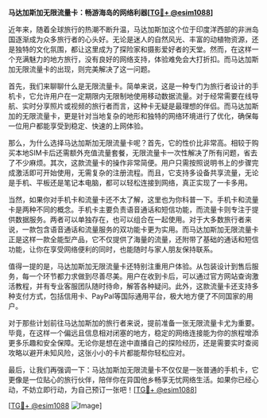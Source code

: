 **马达加斯加无限流量卡：畅游海岛的网络利器[[TG💪+ @esim1088](https://t.me/s/esim1088)]**

近年来，随着全球旅行的热潮不断升温，马达加斯加这个位于印度洋西部的非洲岛国逐渐成为众多旅行者的心头好。无论是迷人的自然风光、丰富的动植物资源，还是独特的文化氛围，都让这里成为了探险家和摄影爱好者的天堂。然而，在这样一个充满魅力的地方旅行，没有良好的网络支持，体验难免会大打折扣。而马达加斯加无限流量卡的出现，则完美解决了这一问题。

首先，我们来聊聊什么是无限流量卡。简单来说，这是一种专门为旅行者设计的手机卡，它允许用户在一定期限内无限制地使用移动数据流量。对于经常需要在线导航、实时分享照片或视频的旅行者而言，这种卡无疑是最理想的伴侣。而马达加斯加的无限流量卡，更是针对当地复杂的地形和独特的网络环境进行了优化，确保每一位用户都能享受到稳定、快速的上网体验。

那么，为什么选择马达加斯加无限流量卡呢？首先，它的性价比非常高。相较于购买本地SIM卡后还需额外充值流量套餐，无限流量卡一次性解决了所有问题，省去了不少麻烦。其次，这款流量卡的操作非常简便。用户只需按照说明书上的步骤完成激活即可开始使用，无需复杂的注册流程。而且，它支持多设备共享流量，无论是手机、平板还是笔记本电脑，都可以轻松连接到网络，真正实现了一卡多用。

当然，如果你对手机卡和流量卡还不太了解，这里也为你科普一下。手机卡和流量卡是两种不同的概念。手机卡主要负责语音通话和短信功能，而流量卡则专注于提供数据服务。两者可以单独存在，也可以组合在一起使用。对于大多数旅行者来说，一款包含语音通话和流量服务的双功能卡更为实用。而马达加斯加无限流量卡正是这样一款全能型产品，它不仅提供了海量的流量，还附带了基础的通话和短信功能，让你在享受网络便利的同时，也能随时与家人朋友保持联系。

值得一提的是，马达加斯加无限流量卡还特别注重用户体验。从包装设计到售后服务，每一个环节都力求做到尽善尽美。用户在收到卡后，可以通过官方网站查询激活教程，并有专业客服团队随时待命，解答各种疑问。此外，这款流量卡还支持多种支付方式，包括信用卡、PayPal等国际通用平台，极大地方便了不同国家的用户。

对于那些计划前往马达加斯加的旅行者来说，提前准备一张无限流量卡尤为重要。毕竟，在这样一个偏远且信息相对闭塞的地方，稳定的网络连接能为你的旅程增添更多乐趣和安全保障。无论你是想在途中直播自己的探险经历，还是需要实时查阅攻略以避开未知风险，这张小小的卡片都能帮你轻松应对。

最后，让我们再强调一下：马达加斯加无限流量卡不仅仅是一张普通的手机卡，它更像是一位贴心的旅行伙伴，陪伴你在异国他乡畅享无忧网络生活。如果你已经心动，不妨立即行动，为自己预订一张吧！[[TG💪+ @esim1088](https://t.me/s/esim1088)] 

[[TG💪+ @esim1088](https://t.me/s/esim1088) ![Image](https://i.postimg.cc/4NQfJmqS/Snipaste-2025-05-13-00-14-12.png)]